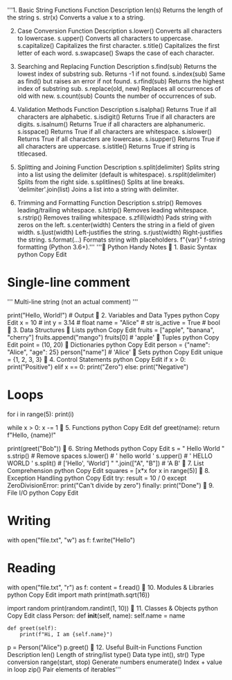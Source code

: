 '''1. Basic String Functions
Function	Description
len(s)	Returns the length of the string s.
str(x)	Converts a value x to a string.

2. Case Conversion
Function	Description
s.lower()	Converts all characters to lowercase.
s.upper()	Converts all characters to uppercase.
s.capitalize()	Capitalizes the first character.
s.title()	Capitalizes the first letter of each word.
s.swapcase()	Swaps the case of each character.

3. Searching and Replacing
Function	Description
s.find(sub)	Returns the lowest index of substring sub. Returns -1 if not found.
s.index(sub)	Same as find() but raises an error if not found.
s.rfind(sub)	Returns the highest index of substring sub.
s.replace(old, new)	Replaces all occurrences of old with new.
s.count(sub)	Counts the number of occurrences of sub.

4. Validation Methods
Function	Description
s.isalpha()	Returns True if all characters are alphabetic.
s.isdigit()	Returns True if all characters are digits.
s.isalnum()	Returns True if all characters are alphanumeric.
s.isspace()	Returns True if all characters are whitespace.
s.islower()	Returns True if all characters are lowercase.
s.isupper()	Returns True if all characters are uppercase.
s.istitle()	Returns True if string is titlecased.

5. Splitting and Joining
Function	Description
s.split(delimiter)	Splits string into a list using the delimiter (default is whitespace).
s.rsplit(delimiter)	Splits from the right side.
s.splitlines()	Splits at line breaks.
'delimiter'.join(list)	Joins a list into a string with delimiter.

6. Trimming and Formatting
Function	Description
s.strip()	Removes leading/trailing whitespace.
s.lstrip()	Removes leading whitespace.
s.rstrip()	Removes trailing whitespace.
s.zfill(width)	Pads string with zeros on the left.
s.center(width)	Centers the string in a field of given width.
s.ljust(width)	Left-justifies the string.
s.rjust(width)	Right-justifies the string.
s.format(...)	Formats string with placeholders.
f"{var}"	f-string formatting (Python 3.6+).'''
'''🐍 Python Handy Notes
📌 1. Basic Syntax
python
Copy
Edit
# Single-line comment
'''
Multi-line string (not an actual comment)
'''

print("Hello, World!")  # Output
📌 2. Variables and Data Types
python
Copy
Edit
x = 10              # int
y = 3.14            # float
name = "Alice"      # str
is_active = True    # bool
📌 3. Data Structures
🔹 Lists
python
Copy
Edit
fruits = ["apple", "banana", "cherry"]
fruits.append("mango")
fruits[0]  # 'apple'
🔹 Tuples
python
Copy
Edit
point = (10, 20)
🔹 Dictionaries
python
Copy
Edit
person = {"name": "Alice", "age": 25}
person["name"]  # 'Alice'
🔹 Sets
python
Copy
Edit
unique = {1, 2, 3, 3}
📌 4. Control Statements
python
Copy
Edit
if x > 0:
    print("Positive")
elif x == 0:
    print("Zero")
else:
    print("Negative")

# Loops
for i in range(5):
    print(i)

while x > 0:
    x -= 1
📌 5. Functions
python
Copy
Edit
def greet(name):
    return f"Hello, {name}!"

print(greet("Bob"))
📌 6. String Methods
python
Copy
Edit
s = " Hello World "
s.strip()      # Remove spaces
s.lower()      # ' hello world '
s.upper()      # ' HELLO WORLD '
s.split()      # ['Hello', 'World']
" ".join(["A", "B"])  # 'A B'
📌 7. List Comprehension
python
Copy
Edit
squares = [x*x for x in range(5)]
📌 8. Exception Handling
python
Copy
Edit
try:
    result = 10 / 0
except ZeroDivisionError:
    print("Can't divide by zero")
finally:
    print("Done")
📌 9. File I/O
python
Copy
Edit
# Writing
with open("file.txt", "w") as f:
    f.write("Hello")

# Reading
with open("file.txt", "r") as f:
    content = f.read()
📌 10. Modules & Libraries
python
Copy
Edit
import math
print(math.sqrt(16))

import random
print(random.randint(1, 10))
📌 11. Classes & Objects
python
Copy
Edit
class Person:
    def __init__(self, name):
        self.name = name

    def greet(self):
        print(f"Hi, I am {self.name}")

p = Person("Alice")
p.greet()
📌 12. Useful Built-in Functions
Function	Description
len()	Length of string/list
type()	Data type
int(), str()	Type conversion
range(start, stop)	Generate numbers
enumerate()	Index + value in loop
zip()	Pair elements of iterables'''
